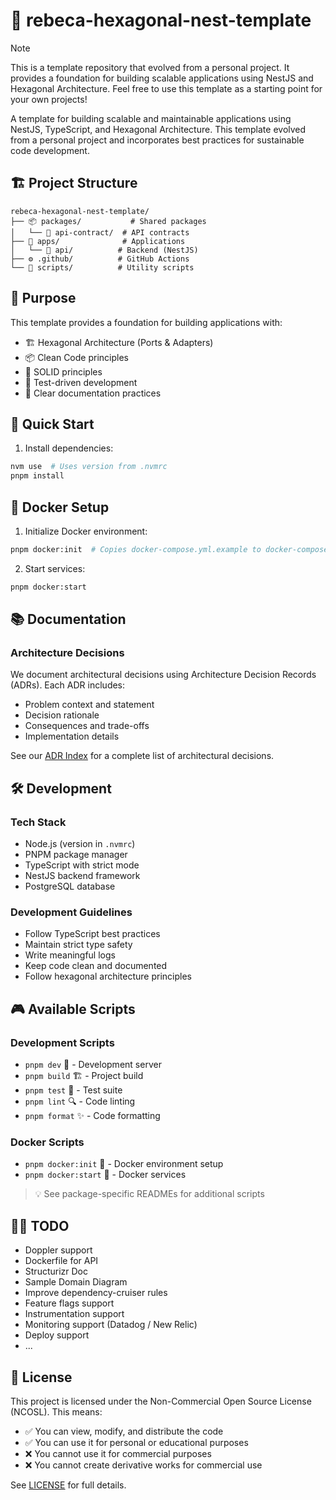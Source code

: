 # 🎯 rebeca-hexagonal-nest-template

> [!NOTE]
> This is a template repository that evolved from a personal project. It provides a foundation for building scalable applications using NestJS and Hexagonal Architecture. Feel free to use this template as a starting point for your own projects!

A template for building scalable and maintainable applications using NestJS, TypeScript, and Hexagonal Architecture. This template evolved from a personal project and incorporates best practices for sustainable code development.

## 🏗️ Project Structure

```
rebeca-hexagonal-nest-template/
├── 📦 packages/           # Shared packages
│   └── 📝 api-contract/  # API contracts
├── 🚀 apps/              # Applications
│   └── 🔧 api/          # Backend (NestJS)
├── ⚙️ .github/          # GitHub Actions
└── 📜 scripts/          # Utility scripts
```

## 🎯 Purpose

This template provides a foundation for building applications with:
- 🏗️ Hexagonal Architecture (Ports & Adapters)
- 📦 Clean Code principles
- 🔄 SOLID principles
- 🧪 Test-driven development
- 📝 Clear documentation practices

## 🚀 Quick Start

1. Install dependencies:
```bash
nvm use  # Uses version from .nvmrc
pnpm install
```

## 🐳 Docker Setup

1. Initialize Docker environment:
```bash
pnpm docker:init  # Copies docker-compose.yml.example to docker-compose.yml
```

2. Start services:
```bash
pnpm docker:start
```

## 📚 Documentation

### Architecture Decisions
We document architectural decisions using Architecture Decision Records (ADRs). Each ADR includes:
- Problem context and statement
- Decision rationale
- Consequences and trade-offs
- Implementation details

See our [ADR Index](doc/adr/index.md) for a complete list of architectural decisions.

## 🛠️ Development

### Tech Stack
- Node.js (version in `.nvmrc`)
- PNPM package manager
- TypeScript with strict mode
- NestJS backend framework
- PostgreSQL database

### Development Guidelines
- Follow TypeScript best practices
- Maintain strict type safety
- Write meaningful logs
- Keep code clean and documented
- Follow hexagonal architecture principles

## 🎮 Available Scripts

### Development Scripts
- `pnpm dev` 🚀 - Development server
- `pnpm build` 🏗️ - Project build
- `pnpm test` 🧪 - Test suite
- `pnpm lint` 🔍 - Code linting
- `pnpm format` ✨ - Code formatting

### Docker Scripts
- `pnpm docker:init` 🐳 - Docker environment setup
- `pnpm docker:start` 🚀 - Docker services

> 💡 See package-specific READMEs for additional scripts

## 👷‍♀️ TODO
- Doppler support
- Dockerfile for API
- Structurizr Doc
- Sample Domain Diagram
- Improve dependency-cruiser rules
- Feature flags support
- Instrumentation support
- Monitoring support (Datadog / New Relic)
- Deploy support 
- ...

## 📄 License

This project is licensed under the Non-Commercial Open Source License (NCOSL). This means:

- ✅ You can view, modify, and distribute the code
- ✅ You can use it for personal or educational purposes
- ❌ You cannot use it for commercial purposes
- ❌ You cannot create derivative works for commercial use

See [LICENSE](LICENSE) for full details.
